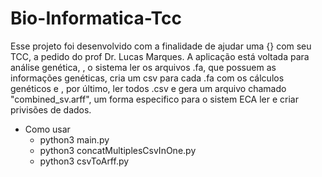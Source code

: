 # Bio-Informatica-Tcc

Esse projeto foi desenvolvido com a finalidade de ajudar uma {} com seu TCC, a pedido do prof Dr. Lucas Marques. A aplicação está voltada para análise genética,
, o sistema ler os arquivos .fa, que possuem as informações genéticas, cria um csv para cada .fa com os cálculos genéticos e , por último, ler todos .csv e
gera um arquivo chamado "combined_sv.arff", um forma especifico para o sistem ECA ler e criar privisões de dados.

- Como usar
  - python3 main.py
  - python3 concatMultiplesCsvInOne.py
  - python3 csvToArff.py
